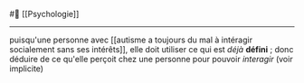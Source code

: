 #🌲  [[Psychologie]]

---
puisqu'une personne avec [[autisme a toujours du mal à intéragir socialement sans ses intérêts]], elle doit utiliser ce qui est *déjà* **défini** ; donc déduire de ce qu'elle perçoit chez une personne pour pouvoir *interagir* (voir implicite) 